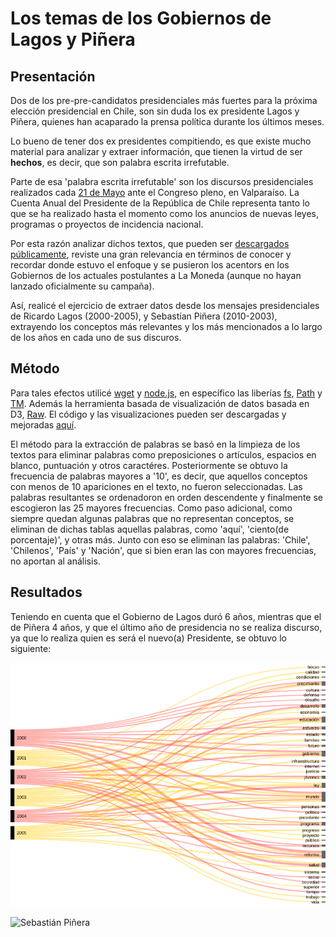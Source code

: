 # Los temas de los Gobiernos de Lagos y Piñera

## Presentación
Dos de los pre-pre-candidatos presidenciales más fuertes para la próxima elección presidencial en Chile, son sin duda los ex presidente Lagos y Piñera, quienes han acaparado la prensa política durante los últimos meses.

Lo bueno de tener dos ex presidentes compitiendo, es que existe mucho material para analizar y extraer información, que tienen la virtud de ser **hechos**, es decir, que son palabra escrita irrefutable.

Parte de esa 'palabra escrita irrefutable' son los discursos presidenciales realizados cada [21 de Mayo](https://es.wikipedia.org/wiki/Discurso_del_21_de_mayo) ante el Congreso pleno, en Valparaíso. La Cuenta Anual del Presidente de la República de Chile representa tanto lo que se ha realizado hasta el momento como los anuncios de nuevas leyes, programas o proyectos de incidencia nacional.

Por esta razón analizar dichos textos, que pueden ser [descargados públicamente](https://www.camara.cl/camara/historia_archivo.aspx), reviste una gran relevancia en términos de conocer y recordar donde estuvo el enfoque y se pusieron los acentors en los Gobiernos de los actuales postulantes a La Moneda (aunque no hayan lanzado oficialmente su campaña).

Así, realicé el ejercicio de extraer datos desde los mensajes presidenciales de Ricardo Lagos (2000-2005), y Sebastían Piñera (2010-2003), extrayendo los conceptos más relevantes y los más mencionados a lo largo de los años en cada uno de sus discuros. 

## Método
Para tales efectos utilicé [wget](https://www.gnu.org/software/wget/) y [node.js](https://nodejs.org/en/), en específico las liberías [fs](https://nodejs.org/api/fs.html), [Path](https://www.npmjs.com/package/path) y [TM](https://www.npmjs.com/package/text-miner). Además la herramienta basada de visualización de datos basada en D3, [Raw](http://raw.densitydesign.org/). El código y las visualizaciones pueden ser descargadas y mejoradas [aquí]().

El método para la extracción de palabras se basó en la limpieza de los textos para eliminar palabras como preposiciones o artículos, espacios en blanco, puntuación y otros caractéres. Posteriormente se obtuvo la frecuencia de palabras mayores a '10', es decir, que aquellos conceptos con menos de 10 apariciones en el texto, no fueron seleccionadas. Las palabras resultantes se ordenadoron en orden descendente y finalmente se escogieron las 25 mayores frecuencias. Como paso adicional, como siempre quedan algunas palabras que no representan conceptos, se eliminan de dichas tablas aquellas palabras, como 'aquí', 'ciento(de porcentaje)', y otras más. Junto con eso se eliminan las palabras: 'Chile', 'Chilenos', 'País' y 'Nación', que si bien eran las con mayores frecuencias, no aportan al análisis. 

## Resultados
Teniendo en cuenta que el Gobierno de Lagos duró 6 años, mientras que el de Piñera 4 años, y que el último año de presidencia no se realiza discurso, ya que lo realiza quien es será el nuevo(a) Presidente, se obtuvo lo siguiente:

![Ricardo Lagos](https://github.com/crishernandezmaps/em/blob/master/lptmviz/Vizs/Lagos.png)


![Sebastián Piñera](https://github.com/crishernandezmaps/em/blob/master/lptmviz/Vizs/Pi%C3%B1era.png)









